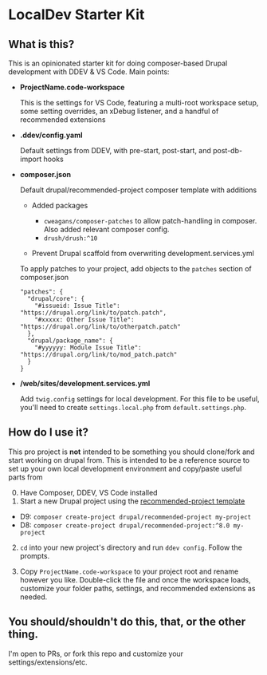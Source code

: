 # LocalDev Starter Kit

## What is this?

This is an opinionated starter kit for doing composer-based Drupal development
with DDEV & VS Code. Main points:

- **ProjectName.code-workspace**

  This is the settings for VS Code, featuring a multi-root workspace setup, some setting overrides, an xDebug listener, and a handful of recommended extensions

- **.ddev/config.yaml**

  Default settings from DDEV, with pre-start, post-start, and post-db-import hooks

- **composer.json**

  Default drupal/recommended-project composer template with additions

  - Added packages
    - `cweagans/composer-patches` to allow patch-handling in composer. Also added relevant composer config.
    - `drush/drush:^10`

  - Prevent Drupal scaffold from overwriting development.services.yml

  To apply patches to your project, add objects to the `patches` section of
  composer.json

  ```
  "patches": {
    "drupal/core": {
      "#issueid: Issue Title": "https://drupal.org/link/to/patch.patch",
      "#xxxxx: Other Issue Title": "https://drupal.org/link/to/otherpatch.patch"
    },
    "drupal/package_name": {
      "#yyyyyy: Module Issue Title": "https://drupal.org/link/to/mod_patch.patch"
    }
  }
  ```

- **/web/sites/development.services.yml**

  Add `twig.config` settings for local development. For this file to be useful,
  you'll need to create `settings.local.php` from `default.settings.php`.

## How do I use it?

This pro project is **not** intended to be something you should clone/fork and
start working on drupal from. This is intended to be a reference source to set
up your own local development environment and copy/paste useful parts from

0) Have Composer, DDEV, VS Code installed
1) Start a new Drupal project using the [recommended-project template](https://www.drupal.org/docs/develop/using-composer/starting-a-site-using-drupal-composer-project-templates#s-drupalrecommended-project)

  - D9: `composer create-project drupal/recommended-project my-project`
  - D8: `composer create-project drupal/recommended-project:^8.0 my-project`

2) `cd` into your new project's directory and run `ddev config`. Follow the
prompts.

3) Copy `ProjectName.code-workspace` to your project root and rename however
you like. Double-click the file and once the workspace loads, customize your
folder paths, settings, and recommended extensions as needed.

## You should/shouldn't do this, that, or the other thing.

I'm open to PRs, or fork this repo and customize your settings/extensions/etc.
